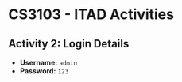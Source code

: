 # CS3103 - ITAD Activities  

## Activity 2: Login Details  
- **Username:** `admin`  
- **Password:** `123`  
